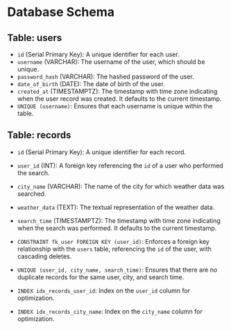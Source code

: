 # Database Schema

## Table: users

- `id` (Serial Primary Key): A unique identifier for each user.
- `username` (VARCHAR): The username of the user, which should be unique.
- `password_hash` (VARCHAR): The hashed password of the user.
- `date_of_birth` (DATE): The date of birth of the user.
- `created_at` (TIMESTAMPTZ): The timestamp with time zone indicating when the user record was created. It defaults to the current timestamp.
- `UNIQUE (username)`: Ensures that each username is unique within the table.

## Table: records

- `id` (Serial Primary Key): A unique identifier for each record.
- `user_id` (INT): A foreign key referencing the `id` of a user who performed the search.
- `city_name` (VARCHAR): The name of the city for which weather data was searched.
- `weather_data` (TEXT): The textual representation of the weather data.
- `search_time` (TIMESTAMPTZ): The timestamp with time zone indicating when the search was performed. It defaults to the current timestamp.
- `CONSTRAINT fk_user FOREIGN KEY (user_id)`: Enforces a foreign key relationship with the `users` table, referencing the `id` of the user, with cascading deletes.
- `UNIQUE (user_id, city_name, search_time)`: Ensures that there are no duplicate records for the same user, city, and search time.

- `INDEX idx_records_user_id`: Index on the `user_id` column for optimization.
- `INDEX idx_records_city_name`: Index on the `city_name` column for optimization.
